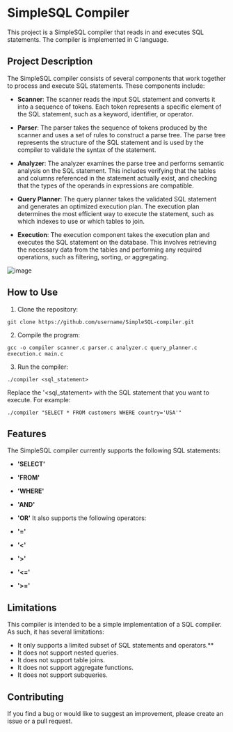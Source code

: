 # SimpleSQL Compiler
This project is a SimpleSQL compiler that reads in and executes SQL statements. The compiler is implemented in C language.

## Project Description
The SimpleSQL compiler consists of several components that work together to process and execute SQL statements. These components include:

- **Scanner**: The scanner reads the input SQL statement and converts it into a sequence of tokens. Each token represents a specific element of the SQL statement, such as a keyword, identifier, or operator.

- **Parser**: The parser takes the sequence of tokens produced by the scanner and uses a set of rules to construct a parse tree. The parse tree represents the structure of the SQL statement and is used by the compiler to validate the syntax of the statement.

- **Analyzer**: The analyzer examines the parse tree and performs semantic analysis on the SQL statement. This includes verifying that the tables and columns referenced in the statement actually exist, and checking that the types of the operands in expressions are compatible.

- **Query Planner**: The query planner takes the validated SQL statement and generates an optimized execution plan. The execution plan determines the most efficient way to execute the statement, such as which indexes to use or which tables to join.

- **Execution**: The execution component takes the execution plan and executes the SQL statement on the database. This involves retrieving the necessary data from the tables and performing any required operations, such as filtering, sorting, or aggregating. 

![image](https://user-images.githubusercontent.com/123617674/226060875-a52b0388-241d-4426-acaf-25a1b2845c55.png)

## How to Use
1. Clone the repository: 
```
git clone https://github.com/username/SimpleSQL-compiler.git
```
2. Compile the program:
```
gcc -o compiler scanner.c parser.c analyzer.c query_planner.c execution.c main.c
```
3. Run the compiler:
```
./compiler <sql_statement>
```
Replace the '<sql_statement> with the SQL statement that you want to execute. For example:
```
./compiler "SELECT * FROM customers WHERE country='USA'"
```
## Features
The SimpleSQL compiler currently supports the following SQL statements:

- **'SELECT'**
- **'FROM'**
- **'WHERE'**
- **'AND'**
- **'OR'**
It also supports the following operators:

- **'='**
- **'<'**
- **'>'**
- **'<='**
- **'>='**
## Limitations
This compiler is intended to be a simple implementation of a SQL compiler. As such, it has several limitations:

- It only supports a limited subset of SQL statements and operators.**
- It does not support nested queries.
- It does not support table joins.
- It does not support aggregate functions.
- It does not support subqueries.

## Contributing
If you find a bug or would like to suggest an improvement, please create an issue or a pull request.
